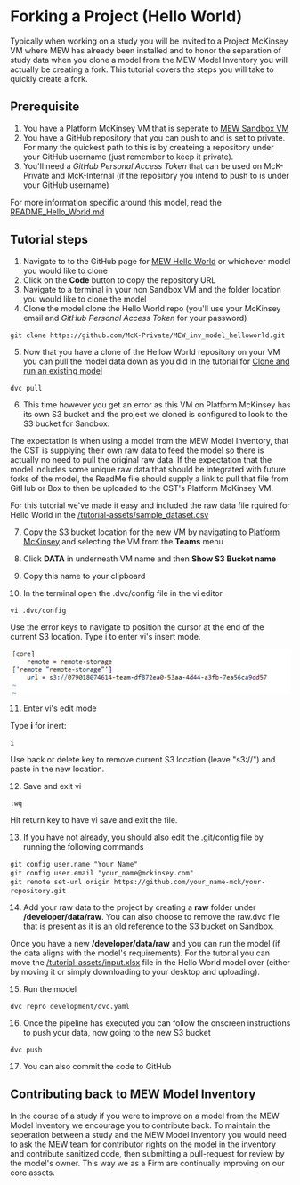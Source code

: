 # Forking a Project (Hello World)

Typically when working on a study you will be invited to a Project McKinsey VM where MEW has already been installed and to honor the separation of study data when you clone a model from the MEW Model Inventory you will actually be creating a fork. This tutorial covers the steps you will take to quickly create a fork.

## Prerequisite
1. You have a Platform McKinsey VM that is seperate to [MEW Sandbox VM](https://linuxvm-c0a9409a-943c-42b5-89d9-0d551f144411.ncod.mckinsey.com/jupyterhub/lab?)
2. You have a GitHub repository that you can push to and is set to private. For many the quickest path to this is by createing a repository under your GitHub username (just remember to keep it private).
3. You'll need a *GitHub Personal Access Token* that can be used on McK-Private and McK-Internal (if the repository you intend to push to is under your GitHub username)

For more information specific around this model, read the [README_Hello_World.md](README_Hello_World.md)

## Tutorial steps
1. Navigate to to the GitHub page for [MEW Hello World](https://github.com/McK-Private/MEW_inv_model_helloworld) or whichever model you would like to clone
2. Click on the **Code** button to copy the repository URL
3. Navigate to a terminal in your non Sandbox VM and the folder location you would like to clone the model
4. Clone the model clone the Hello World repo (you'll use your McKinsey email and *GitHub Personal Access Token* for your password)
```
git clone https://github.com/McK-Private/MEW_inv_model_helloworld.git
```
5. Now that you have a clone of the Hellow World repository on your VM you can pull the model data down as you did in the tutorial for [Clone and run an existing model](TUTORIAL_HELLO_WORLD.md)
```
dvc pull
```

6. This time however you get an error as this VM on Platform McKinsey has its own S3 bucket and the project we cloned is configured to look to the S3 bucket for Sandbox.

The expectation is when using a model from the MEW Model Inventory, that the CST is supplying their own raw data to feed the model so there is actually no need to pull the original raw data. If the expectation that the model includes some unique raw data that should be integrated with future forks of the model, the ReadMe file should supply a link to pull that file from GitHub or Box to then be uploaded to the CST's Platform McKinsey VM. 

For this tutorial we've made it easy and included the raw data file rquired for Hello World in the [/tutorial-assets/sample_dataset.csv](/tutorial-assets)

7. Copy the S3 bucket location for the new VM by navigating to [Platform McKinsey](https://platform.mckinsey.com/) and selecting the VM from the **Teams** menu

8. Click **DATA** in underneath VM name and then **Show S3 Bucket name**

9. Copy this name to your clipboard

10. In the terminal open the .dvc/config file in the vi editor
```
vi .dvc/config
```

Use the error keys to navigate to position the cursor at the end of the current S3 location. Type i to enter vi's insert mode.

![Screenshot](tutorial_assets/images/vi_position.png)

11. Enter vi's edit mode

Type **i** for inert:

```
i
```

Use back or delete key to remove current S3 location (leave "s3://") and paste in the new location.

12. Save and exit vi
```
:wq
```
Hit return key to have vi save and exit the file.

13. If you have not already, you should also edit the .git/config file by running the following commands
```
git config user.name "Your Name"
git config user.email "your_name@mckinsey.com"
git remote set-url origin https://github.com/your_name-mck/your-repository.git
```

14. Add your raw data to the project by creating a **raw** folder under **/developer/data/raw**. You can also choose to remove the raw.dvc file that is present as it is an old reference to the S3 bucket on Sandbox.

Once you have a new **/developer/data/raw** and you can run the model (if the data aligns with the model's requirements). For the tutorial you can move the [/tutorial-assets/input.xlsx](/tutorial-assets) file in the Hello World model over (either by moving it or simply downloading to your desktop and uploading).

15. Run the model
```
dvc repro development/dvc.yaml
```

16. Once the pipeline has executed you can follow the onscreen instructions to push your data, now going to the new S3 bucket
```
dvc push
```

17. You can also commit the code to GitHub

## Contributing back to MEW Model Inventory
In the course of a study if you were to improve on a model from the MEW Model Inventory we encourage you to contribute back. To maintain the seperation between a study and the MEW Model Inventory you would need to ask the MEW team for contributor rights on the model in the inventory and contribute sanitized code, then submitting a pull-request for review by the model's owner. This way we as a Firm are continually improving on our core assets.